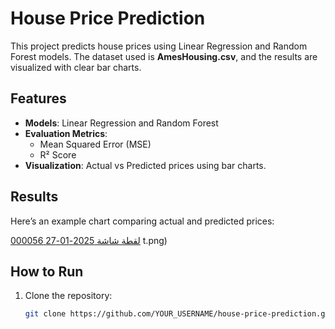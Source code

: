 # House Price Prediction

This project predicts house prices using Linear Regression and Random Forest models. The dataset used is **AmesHousing.csv**, and the results are visualized with clear bar charts.

## Features
- **Models**: Linear Regression and Random Forest
- **Evaluation Metrics**: 
  - Mean Squared Error (MSE)
  - R² Score
- **Visualization**: Actual vs Predicted prices using bar charts.

## Results
Here’s an example chart comparing actual and predicted prices:

[لقطة شاشة 2025-01-27 000056](https://github.com/user-attachments/assets/3dd6250c-283f-452e-8ef0-f7ce330d890d)
t.png)

## How to Run
1. Clone the repository:
   ```bash
   git clone https://github.com/YOUR_USERNAME/house-price-prediction.git
